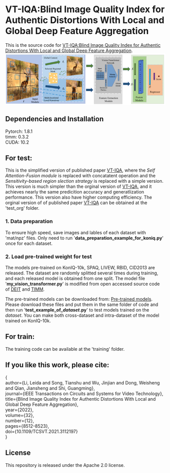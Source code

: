 # VT-IQA:Blind Image Quality Index for Authentic Distortions With Local and Global Deep Feature Aggregation
This is the source code for [VT-IQA:Blind Image Quality Index for Authentic Distortions With Local and Global Deep Feature Aggregation](https://ieeexplore.ieee.org/document/9536693).![VT-IQA Framework](https://github.com/esnthere/VT-IQA/blob/main/framework.png)

## Dependencies and Installation
Pytorch: 1.8.1  
timm: 0.3.2  
CUDA: 10.2  

## For test:
This is the simplified  version of published paper  [VT-IQA](https://ieeexplore.ieee.org/document/9536693), where the *Self Attention-Fusion module* is replaced with concatatent operation and the *Sensitivity-based region slection strategy* is replaced with a simple version. This version is much simpler than the orginal version of [VT-IQA](https://ieeexplore.ieee.org/document/9536693), and it achieves nearly the same predicition accuracy and generatlization performance.  This version also have higher computing efficiency. The orginal version of of published paper  [VT-IQA](https://ieeexplore.ieee.org/document/9536693) can be obtained at the 'test_org' folder. 
### 1. Data preparation  
   To ensure high speed, save images and lables of each dataset with 'mat/npz' files. Only need to run '**data_preparation_example_for_koniq.py**' once for each dataset. 
   
### 2. Load pre-trained weight for test  
   The models pre-trained on KonIQ-10k, SPAQ, LIVEW, RBID, CID2013 are released. The dataset are randomly splitted several times during training, and each released model is obtained from one split. The model file '**my_vision_transformer.py**' is modified from open accessed source code of [DEIT](https://github.com/facebookresearch/deit) and [TIMM](https://github.com/huggingface/pytorch-image-models/tree/main/timm). 
   
   The pre-trained models can be downloaded from: [Pre-trained models](https://pan.baidu.com/s/1DGsGBpyTUKPONNwpkxYyWA?pwd=h7ro). Please download these files and put them in the same folder of code and then run '**test_example_of_*dataset*.py**' to test models trained on the *dataset*. You can make both cross-dataset and intra-dataset of the model trained on KonIQ-10k.
   
   
## For train:  
The training code can be available at the 'training' folder.


## If you like this work, please cite:

{   
  author={Li, Leida and Song, Tianshu and Wu, Jinjian and Dong, Weisheng and Qian, Jiansheng and Shi, Guangming},  
  journal={IEEE Transactions on Circuits and Systems for Video Technology},   
  title={Blind Image Quality Index for Authentic Distortions With Local and Global Deep Feature Aggregation},   
  year={2022},  
  volume={32},  
  number={12},  
  pages={8512-8523},  
  doi={10.1109/TCSVT.2021.3112197}    
  }
  
## License
This repository is released under the Apache 2.0 license.  


